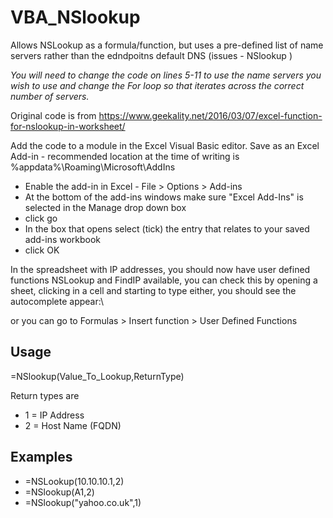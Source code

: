 # VBA_NSlookup
Allows NSLookup as a formula/function, but uses a pre-defined list of name servers rather than the edndpoitns default DNS (issues - NSlookup <ip> <nameserver>)

_You will need to change the code on lines 5-11 to use the name servers you wish to use and change the For loop so that iterates across the correct number of servers._

Original code is from https://www.geekality.net/2016/03/07/excel-function-for-nslookup-in-worksheet/

Add the code to a module in the Excel Visual Basic editor.
Save as an Excel Add-in - recommended location at the time of writing is %appdata%\Roaming\Microsoft\AddIns

- Enable the add-in in Excel - File > Options > Add-ins
- At the bottom of the add-ins windows make sure "Excel Add-Ins" is selected in the Manage drop down box
- click go
- In the box that opens select (tick) the entry that relates to your saved add-ins workbook 
- click OK

In the spreadsheet with IP addresses, you should now have user defined functions NSLookup and FindIP available, you can check this by opening a sheet, clicking in a cell and starting to type either, you should see the autocomplete appear:\

or you can go to Formulas > Insert function > User Defined Functions

## Usage 

=NSlookup(Value_To_Lookup,ReturnType)

Return types are

- 1 = IP Address
- 2 = Host Name (FQDN)

## Examples

- =NSLookup(10.10.10.1,2)
- =NSlookup(A1,2)
- =NSlookup("yahoo.co.uk",1)
